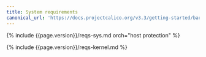 ```yaml
---
title: System requirements
canonical_url: 'https://docs.projectcalico.org/v3.3/getting-started/bare-metal/requirements'
---
```


{% include {{page.version}}/reqs-sys.md orch="host protection" %}

{% include {{page.version}}/reqs-kernel.md %}